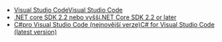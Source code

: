 * [<span data-ttu-id="0bc8b-101">Visual Studio Code</span><span class="sxs-lookup"><span data-stu-id="0bc8b-101">Visual Studio Code</span></span>](https://code.visualstudio.com/download)
* [<span data-ttu-id="0bc8b-102">.NET core SDK 2.2 nebo vyšší</span><span class="sxs-lookup"><span data-stu-id="0bc8b-102">.NET Core SDK 2.2 or later</span></span>](https://www.microsoft.com/net/download/all)
* [<span data-ttu-id="0bc8b-103">C#pro Visual Studio Code (nejnovější verze)</span><span class="sxs-lookup"><span data-stu-id="0bc8b-103">C# for Visual Studio Code (latest version)</span></span>](https://marketplace.visualstudio.com/items?itemName=ms-vscode.csharp)
